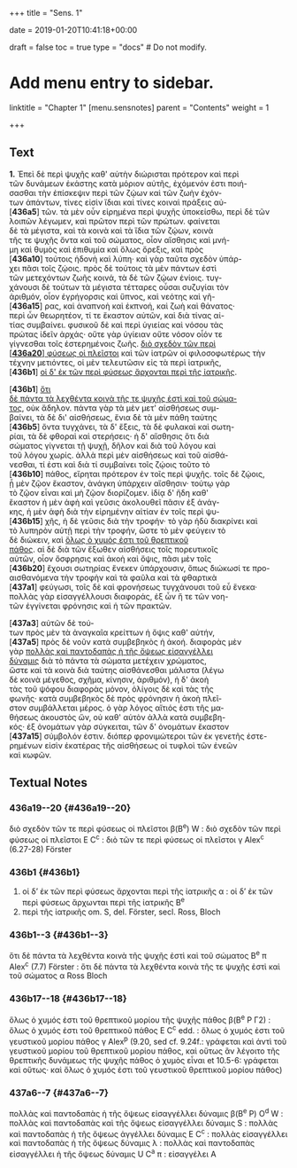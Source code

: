 +++
title = "Sens. 1"

date = 2019-01-20T10:41:18+00:00

draft = false
toc = true
type = "docs"  # Do not modify.

# Add menu entry to sidebar.
linktitle = "Chapter 1"
[menu.sensnotes]
  parent = "Contents"
  weight = 1

+++

## Text

**1.** Ἐπεὶ δὲ περὶ ψυχῆς καθ' αὑτὴν διώρισται πρότερον καὶ περὶ\
τῶν δυνάμεων ἑκάστης κατὰ μόριον αὐτῆς, ἐχόμενόν ἐστι ποιή-\
σασθαι τὴν ἐπίσκεψιν περὶ τῶν ζῴων καὶ τῶν ζωὴν ἐχόν-\
των ἁπάντων, τίνες εἰσὶν ἴδιαι καὶ τίνες κοιναὶ πράξεις αὐ-\
[**436a5**] τῶν. τὰ μὲν οὖν εἰρημένα περὶ ψυχῆς ὑποκείσθω, περὶ δὲ τῶν\
λοιπῶν λέγωμεν, καὶ πρῶτον περὶ τῶν πρώτων. φαίνεται\
δὲ τὰ μέγιστα, καὶ τὰ κοινὰ καὶ τὰ ἴδια τῶν ζῴων, κοινὰ\
τῆς τε ψυχῆς ὄντα καὶ τοῦ σώματος, οἷον αἴσθησις καὶ μνή-\
μη καὶ θυμὸς καὶ ἐπιθυμία καὶ ὅλως ὄρεξις, καὶ πρὸς\
[**436a10**] τούτοις ἡδονὴ καὶ λύπη· καὶ γὰρ ταῦτα σχεδὸν ὑπάρ-\
χει πᾶσι τοῖς ζῴοις. πρὸς δὲ τούτοις τὰ μὲν πάντων ἐστὶ\
τῶν μετεχόντων ζωῆς κοινά, τὰ δὲ τῶν ζῴων ἐνίοις. τυγ-\
χάνουσι δὲ τούτων τὰ μέγιστα τέτταρες οὖσαι συζυγίαι τὸν\
ἀριθμόν, οἷον ἐγρήγορσις καὶ ὕπνος, καὶ νεότης καὶ γῆ-\
[**436a15**] ρας, καὶ ἀναπνοὴ καὶ ἐκπνοή, καὶ ζωὴ καὶ θάνατος·\
περὶ ὧν θεωρητέον, τί τε ἕκαστον αὐτῶν, καὶ διὰ τίνας αἰ-\
τίας συμβαίνει. φυσικοῦ δὲ καὶ περὶ ὑγιείας καὶ νόσου τὰς\
πρώτας ἰδεῖν ἀρχάς· οὔτε γὰρ ὑγίειαν οὔτε νόσον οἷόν τε\
γίγνεσθαι τοῖς ἐστερημένοις ζωῆς. [διὸ σχεδὸν τῶν περὶ\
\[**436a20**\] φύσεως οἱ πλεῖστοι](#436a19--20) καὶ τῶν ἰατρῶν οἱ φιλοσοφωτέρως τὴν\
τέχνην μετιόντες, οἱ μὲν τελευτῶσιν εἰς τὰ περὶ ἰατρικῆς,\
\[**436b1**\] [οἱ δ' ἐκ τῶν περὶ φύσεως ἄρχονται περὶ τῆς ἰατρικῆς](#436b1).

[**436b1**]                                             [ὅτι\
δὲ πάντα τὰ λεχθέντα κοινὰ τῆς τε ψυχῆς ἐστὶ καὶ τοῦ σώμα-\
τος](#436b1--3), οὐκ ἄδηλον. πάντα γὰρ τὰ μὲν μετ' αἰσθήσεως συμ-\
βαίνει, τὰ δὲ δι' αἰσθήσεως, ἔνια δὲ τὰ μὲν πάθη ταύτης\
[**436b5**] ὄντα τυγχάνει, τὰ δ' ἕξεις, τὰ δὲ φυλακαὶ καὶ σωτη-\
ρίαι, τὰ δὲ φθοραὶ καὶ στερήσεις· ἡ δ' αἴσθησις ὅτι διὰ\
σώματος γίγνεται τῇ ψυχῇ, δῆλον καὶ διὰ τοῦ λόγου καὶ\
τοῦ λόγου χωρίς. ἀλλὰ περὶ μὲν αἰσθήσεως καὶ τοῦ αἰσθά-\
νεσθαι, τί ἐστι καὶ διὰ τί συμβαίνει τοῖς ζῴοις τοῦτο τὸ\
[**436b10**] πάθος, εἴρηται πρότερον ἐν τοῖς περὶ ψυχῆς. τοῖς δὲ ζῴοις,\
ᾗ μὲν ζῷον ἕκαστον, ἀνάγκη ὑπάρχειν αἴσθησιν· τούτῳ γὰρ\
τὸ ζῷον εἶναι καὶ μὴ ζῷον διορίζομεν. ἰδίᾳ δ' ἤδη καθ'\
ἕκαστον ἡ μὲν ἁφὴ καὶ γεῦσις ἀκολουθεῖ πᾶσιν ἐξ ἀνάγ-\
κης, ἡ μὲν ἁφὴ διὰ τὴν εἰρημένην αἰτίαν ἐν τοῖς περὶ ψυ-\
[**436b15**] χῆς, ἡ δὲ γεῦσις διὰ τὴν τροφήν· τὸ γὰρ ἡδὺ διακρίνει καὶ\
τὸ λυπηρὸν αὐτῇ περὶ τὴν τροφήν, ὥστε τὸ μὲν φεύγειν τὸ\
δὲ διώκειν, καὶ [ὅλως ὁ χυμός ἐστι τοῦ θρεπτικοῦ\
πάθος](#436b17--18). αἱ δὲ διὰ τῶν ἔξωθεν αἰσθήσεις τοῖς πορευτικοῖς\
αὐτῶν, οἷον ὄσφρησις καὶ ἀκοὴ καὶ ὄψις, πᾶσι μὲν τοῖς\
[**436b20**] ἔχουσι σωτηρίας ἕνεκεν ὑπάρχουσιν, ὅπως διώκωσί τε προ-\
αισθανόμενα τὴν τροφὴν καὶ τὰ φαῦλα καὶ τὰ φθαρτικὰ\
[**437a1**] φεύγωσι, τοῖς δὲ καὶ φρονήσεως τυγχάνουσι τοῦ εὖ ἕνεκα·\
πολλὰς γὰρ εἰσαγγέλλουσι διαφοράς, ἐξ ὧν ἥ τε τῶν νοη-\
τῶν ἐγγίνεται φρόνησις καὶ ἡ τῶν πρακτῶν.

[**437a3**]                       αὐτῶν δὲ τού-\
των πρὸς μὲν τὰ ἀναγκαῖα κρείττων ἡ ὄψις καθ' αὑτήν,\
[**437a5**] πρὸς δὲ νοῦν κατὰ συμβεβηκὸς ἡ ἀκοή. διαφορὰς μὲν\
γὰρ [πολλὰς καὶ παντοδαπὰς ἡ τῆς ὄψεως εἰσαγγέλλει\
δύναμις](#437a6--7) διὰ τὸ πάντα τὰ σώματα μετέχειν χρώματος,\
ὥστε καὶ τὰ κοινὰ διὰ ταύτης αἰσθάνεσθαι μάλιστα (λέγω\
δὲ κοινὰ μέγεθος, σχῆμα, κίνησιν, ἀριθμόν), ἡ δ' ἀκοὴ\
τὰς τοῦ ψόφου διαφορὰς μόνον, ὀλίγοις δὲ καὶ τὰς τῆς\
φωνῆς· κατὰ συμβεβηκὸς δὲ πρὸς φρόνησιν ἡ ἀκοὴ πλεῖ-\
στον συμβάλλεται μέρος. ὁ γὰρ λόγος αἴτιός ἐστι τῆς μα-\
θήσεως ἀκουστὸς ὤν, οὐ καθ' αὑτὸν ἀλλὰ κατὰ συμβεβη-\
κός· ἐξ ὀνομάτων γὰρ σύγκειται, τῶν δ' ὀνομάτων ἕκαστον\
[**437a15**] σύμβολόν ἐστιν. διόπερ φρονιμώτεροι τῶν ἐκ γενετῆς ἐστε-\
ρημένων εἰσὶν ἑκατέρας τῆς αἰσθήσεως οἱ τυφλοὶ τῶν ἐνεῶν\
καὶ κωφῶν.

## Textual Notes

### 436a19--20 {#436a19--20}

διὸ σχεδὸν τῶν τε περὶ φύσεως οἱ πλεῖστοι β(B<sup>e</sup>) W : διὸ σχεδὸν τῶν περὶ φύσεως οἱ πλεῖστοι E C<sup>c</sup> : διὸ τῶν τε περὶ φύσεως οἱ πλεῖστοι γ Alex<sup>c</sup> (6.27-28) Förster

### 436b1 {#436b1}

1. οἱ δ’ ἐκ τῶν περὶ φύσεως ἄρχονται περὶ τῆς ἰατρικῆς α : οἱ δ’ ἐκ τῶν περὶ φύσεως ἄρχωνται περὶ τῆς ἰατρικῆς B<sup>e</sup>
2. περὶ τῆς ἰατρικῆς om. S, del. Förster, secl. Ross, Bloch

### 436b1--3 {#436b1--3}

ὅτι δὲ πάντα τὰ λεχθέντα κοινὰ τῆς ψυχῆς ἐστὶ καὶ τοῦ σώματος B<sup>e</sup> π Alex<sup>c</sup> (7.7) Förster : ὅτι δὲ πάντα τὰ λεχθέντα κοινὰ τῆς τε ψυχῆς ἐστὶ καὶ τοῦ σώματος α Ross Bloch

### 436b17--18 {#436b17--18}

ὅλως ὁ χυμός ἐστι τοῦ θρεπτικοῦ μορίου τῆς ψυχῆς πάθος β(B<sup>e</sup> P Γ2) : ὅλως ὁ χυμός ἐστι τοῦ θρεπτικοῦ πάθος E C<sup>c</sup> edd. : ὅλως ὁ χυμός ἐστι τοῦ γευστικοῦ μορίου πάθος γ Alex<sup>p</sup> (9.20, sed cf. 9.24f.: γράφεται καὶ ἀντὶ τοῦ γευστικοῦ μορίου τοῦ θρεπτικοῦ μορίου πάθος, καὶ οὕτως ἂν
λέγοιτο τῆς θρεπτικῆς δυνάμεως τῆς ψυχῆς πάθος ὁ χυμὸς εἶναι et 10.5-6: γράφεται καὶ οὕτως· καὶ ὅλως ὁ χυμός έστι τοῦ γευστικοῦ θρεπτικοῦ μορίου πάθος)

### 437a6--7 {#437a6--7}

πολλὰς καὶ παντοδαπὰς ἡ τῆς ὄψεως εἰσαγγέλλει δύναμις β(B<sup>e</sup> P) O<sup>d</sup> W : πολλὰς καὶ παντοδαπὰς καὶ τῆς ὄψεως εἰσαγγέλλει δύναμις S : πολλὰς καὶ παντοδαπὰς ἡ τῆς ὄψεως ἀγγέλλει δύναμις E C<sup>c</sup> : πολλὰς εἰσαγγέλλει καὶ παντοδαπὰς ἡ τῆς ὄψεως δύναμις λ : πολλὰς καὶ παντοδαπὰς εἰσαγγέλλει ἡ τῆς ὄψεως δύναμις U C<sup>a</sup> π : εἰσαγγέλει A
